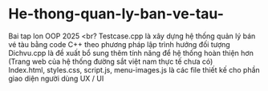 # He-thong-quan-ly-ban-ve-tau-
Bai tap lon OOP 2025 <br?
Testcase.cpp là xây dựng hệ thống quản lý bán vé tàu bằng code C++ theo phương pháp lập trình hướng đối tượng <br>
Dichvu.cpp là đề xuất bổ sung thêm tính năng để hệ thống hoàn thiện hơn (Trang web của hệ thống đường sắt việt nam thực tế chưa có) <br>
Index.html, styles.css, script.js, menu-images.js là các file thiết kế cho phần giao diện người dùng UX / UI 

